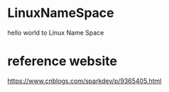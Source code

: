 # LinuxNameSpace
hello world to Linux Name Space
# reference website
https://www.cnblogs.com/sparkdev/p/9365405.html
